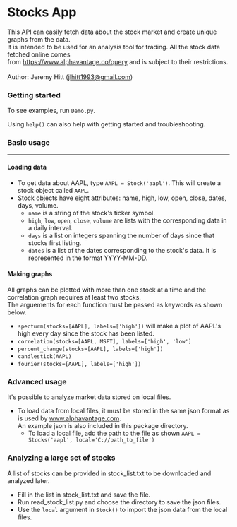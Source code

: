 # Stocks App

This API can easily fetch data about the stock market and create
unique graphs from the data. <br> It is intended to be used for an analysis
tool for trading. All the stock data fetched online comes <br> from 
https://www.alphavantage.co/query and is subject to their restrictions.
<br><br> Author: Jeremy Hitt (jlhitt1993@gmail.com)

### Getting started

To see examples, run `Demo.py`.

Using `help()` can also help with getting started and troubleshooting.

### Basic usage
_______________

#### Loading data

- To get data about AAPL, type `AAPL = Stock('aapl')`. This will create
a stock object called `AAPL`.
- Stock objects have eight attributes: name, high, low, open, close,
    dates, days, volume.
    - `name` is a string of the stock's ticker symbol.
    - `high`, `low`, `open`, `close`, `volume` are lists with the 
    corresponding data in a daily interval.
    - `days` is a list on integers spanning the number of days 
    since that stocks first listing.
    - `dates` is a list of the dates corresponding to the stock's data.
    It is represented in the format YYYY-MM-DD.
    
#### Making graphs

All graphs can be plotted with more than one stock at a time and
the correlation graph requires at least two stocks. <br> The arguements 
for each function must be passed as keywords as shown below.
- `specturm(stocks=[AAPL], labels=['high'])` will make a plot of AAPL's high
every day since the stock has been listed.
- `correlation(stocks=[AAPL, MSFT], labels=['high', 'low']`
- `percent_change(stocks=[AAPL], labels=['high'])`
- `candlestick(AAPL)`
- `fourier(stocks=[AAPL], labels=['high'])`

### Advanced usage

It's possible to analyze market data stored on local files.
- To load data from local files, it must be stored in the same json 
format as is used by www.alphavantage.com. <br> An example json is also 
included in this package directory.
    - To load a local file, add the path to the file as shown 
`AAPL = Stocks('aapl', local='C://path_to_file')`

### Analyzing a large set of stocks

A list of stocks can be provided in stock_list.txt to be downloaded and analyzed later.
- Fill in the list in stock_list.txt and save the file. 
- Run read_stock_list.py and choose the directory to save the json files.
- Use the `local` argument in `Stock()` to import the json data from the local files.